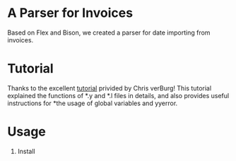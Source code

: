 # A Parser for Invoices
 Based on Flex and Bison, we created a parser for date importing from invoices.
# Tutorial
Thanks to the excellent [tutorial](https://aquamentus.com/flex_bison.html) privided by Chris verBurg!
This tutorial explained the functions of \*.y and \*.l files in details, and also provides useful instructions for *the usage of global variables and yyerror.
# Usage
1. Install 
